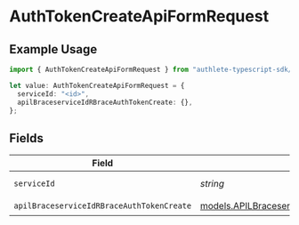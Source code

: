 # AuthTokenCreateApiFormRequest

## Example Usage

```typescript
import { AuthTokenCreateApiFormRequest } from "authlete-typescript-sdk/models/operations";

let value: AuthTokenCreateApiFormRequest = {
  serviceId: "<id>",
  apilBraceserviceIdRBraceAuthTokenCreate: {},
};
```

## Fields

| Field                                                                                                     | Type                                                                                                      | Required                                                                                                  | Description                                                                                               |
| --------------------------------------------------------------------------------------------------------- | --------------------------------------------------------------------------------------------------------- | --------------------------------------------------------------------------------------------------------- | --------------------------------------------------------------------------------------------------------- |
| `serviceId`                                                                                               | *string*                                                                                                  | :heavy_check_mark:                                                                                        | A service ID.                                                                                             |
| `apilBraceserviceIdRBraceAuthTokenCreate`                                                                 | [models.APILBraceserviceIdRBraceAuthTokenCreate](../../models/apilbraceserviceidrbraceauthtokencreate.md) | :heavy_check_mark:                                                                                        | N/A                                                                                                       |